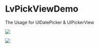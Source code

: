 # LvPickViewDemo
The Usage for UIDatePicker &amp; UIPickerView

![](http://i1.piimg.com/567571/5e23f7b692bddfbf.jpg)

![](http://i1.piimg.com/567571/956c3ea770a2d864.jpg)
